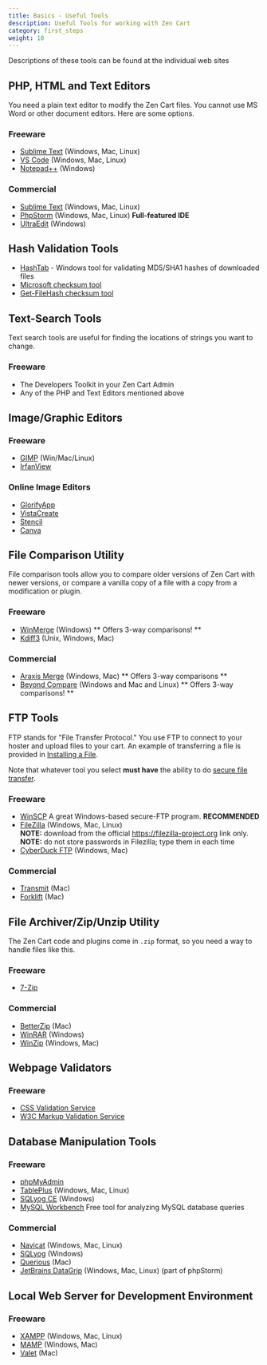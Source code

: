 ```yaml
---
title: Basics - Useful Tools 
description: Useful Tools for working with Zen Cart 
category: first_steps
weight: 10
---
```

Descriptions of these tools can be found at the individual web sites

## PHP, HTML and Text Editors

You need a plain text editor to modify the Zen Cart files.  You cannot use MS Word or other document editors. 
Here are some options. 

### Freeware

*   [Sublime Text](https://www.sublimetext.com) (Windows, Mac, Linux)
*   [VS Code](https://code.visualstudio.com) (Windows, Mac, Linux)
*   [Notepad++](https://notepad-plus-plus.org) (Windows)

### Commercial

*   [Sublime Text](https://www.sublimetext.com) (Windows, Mac, Linux) 
*   [PhpStorm](https://www.jetbrains.com/phpstorm/) (Windows, Mac, Linux) **Full-featured IDE**
*   [UltraEdit](https://www.ultraedit.com/) (Windows)

## Hash Validation Tools

*   [HashTab](http://implbits.com/products/hashtab/) - Windows tool for validating MD5/SHA1 hashes of downloaded files
*   [Microsoft checksum tool](https://support.microsoft.com/kb/889768)
*   [Get-FileHash checksum tool](https://docs.microsoft.com/en-ca/powershell/module/microsoft.powershell.utility/get-filehash?view=powershell-7.1)

## Text-Search Tools

Text search tools are useful for finding the locations of strings you want to change.

### Freeware

*   The Developers Toolkit in your Zen Cart Admin
*   Any of the PHP and Text Editors mentioned above

## Image/Graphic Editors 

### Freeware

*   [GIMP](https://www.gimp.org/) (Win/Mac/Linux)
*   [IrfanView](https://www.irfanview.com/)

### Online Image Editors

*   [GlorifyApp](https://start.glorifyapp.com)
*   [VistaCreate](https://create.vista.com/) 
*   [Stencil](https://getstencil.com/)
*   [Canva](https://canva.com)

## File Comparison Utility

File comparison tools allow you to compare older versions of Zen Cart with newer versions, 
or compare a vanilla copy of a file with a copy from a modification or plugin. 

### Freeware

*   [WinMerge](https://winmerge.org/) (Windows) ** Offers 3-way comparisons! **
*   [Kdiff3](http://kdiff3.sourceforge.net/) (Unix, Windows, Mac)

### Commercial

*   [Araxis Merge](http://www.araxis.com/merge-overview.html) (Windows, Mac) ** Offers 3-way comparisons **
*   [Beyond Compare](http://www.scootersoftware.com/features.php) (Windows and Mac and Linux) ** Offers 3-way comparisons! **

## FTP Tools

FTP stands for "File Transfer Protocol."  You use FTP to connect to your hoster and upload files to your cart. 
An example of transferring a file is provided in [Installing a File](/user/new_user_topics/no_such_file/#installing-a-file). 

Note that whatever tool you select **must have** the ability to do [secure file transfer](/user/first_steps/security/#secure-file-transfer). 

### Freeware

*   [WinSCP](https://winscp.net/) A great Windows-based secure-FTP program. **RECOMMENDED**
*   [FileZilla](https://filezilla-project.org/) (Windows, Mac, Linux) <br>
    **NOTE:** download from the official https://filezilla-project.org link only.<br>
    **NOTE:** do not store passwords in Filezilla; type them in each time
*   [CyberDuck FTP](https://www.cyberduck.io) (Windows, Mac)

### Commercial

*   [Transmit](https://www.panic.com/transmit/) (Mac)
*   [Forklift](https://www.binarynights.com/) (Mac)

## File Archiver/Zip/Unzip Utility

The Zen Cart code and plugins come in `.zip` format, so you need a way to handle files like this. 

### Freeware

*   [7-Zip](https://www.7-zip.org/)

### Commercial

*   [BetterZip](https://macitbetter.com) (Mac)
*   [WinRAR](https://www.rarlab.com/) (Windows)
*   [WinZip](https://www.winzip.com/) (Windows, Mac)

## Webpage Validators

### Freeware

*   [CSS Validation Service](https://jigsaw.w3.org/css-validator/)
*   [W3C Markup Validation Service](https://validator.w3.org/)

## Database Manipulation Tools

### Freeware

*   [phpMyAdmin](https://www.phpMyAdmin.net)
*   [TablePlus](https://tableplus.com/) (Windows, Mac, Linux)
*   [SQLyog CE](https://github.com/webyog/sqlyog-community/wiki/Downloads) (Windows)
*   [MySQL Workbench](https://dev.mysql.com/downloads/workbench/) Free tool for analyzing MySQL database queries

### Commercial

*   [Navicat](https://navicat.com) (Windows, Mac, Linux)
*   [SQLyog](https://www.webyog.com/product/sqlyog) (Windows)
*   [Querious](https://www.araelium.com/querious/) (Mac)
*   [JetBrains DataGrip](https://www.jetbrains.com/datagrip/) (Windows, Mac, Linux) (part of phpStorm)

## Local Web Server for Development Environment

### Freeware

*   [XAMPP](https://www.apachefriends.org/) (Windows, Mac, Linux)
*   [MAMP](https://www.mamp.info/) (Windows, Mac)
*   [Valet](https://laravel.com/docs/master/valet) (Mac)


